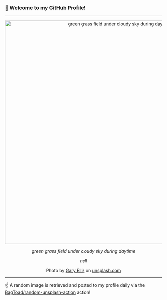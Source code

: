 ### 👋 Welcome to my GitHub Profile!

----

<div align="center">
  <img width="720" src="https://images.unsplash.com/photo-1602150137866-83090f98dd86?crop=entropy&cs=tinysrgb&fit=max&fm=jpg&ixid=M3w1NTI0OTR8MHwxfHJhbmRvbXx8fHx8fHx8fDE3NDA4OTU5MjZ8&ixlib=rb-4.0.3&q=80&w=1080" alt="green grass field under cloudy sky during daytime">
  
  <em>green grass field under cloudy sky during daytime</em>
  
  <em>null</em>
  
  Photo by [Gary Ellis](http://www.garyellisphotography.co.uk) on [unsplash.com](https://unsplash.com/)
</div>

----

☝️ A random image is retrieved and posted to my profile daily via the [BagToad/random-unsplash-action](https://github.com/BagToad/random-unsplash-action) action!
